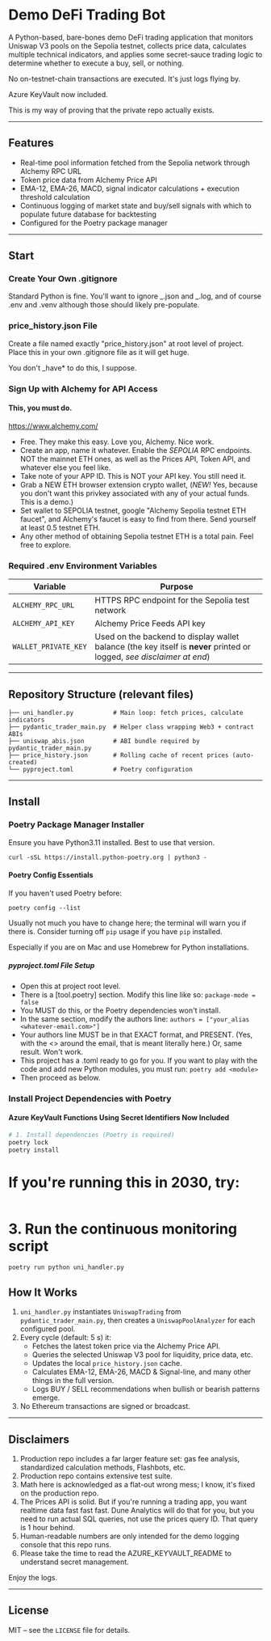 # Demo DeFi Trading Bot

A Python-based, bare-bones demo DeFi trading application that monitors Uniswap
V3 pools on the Sepolia testnet, collects price data, calculates multiple
technical indicators, and applies some secret-sauce trading logic to determine
whether to execute a buy, sell, or nothing.

No on-testnet-chain transactions are executed. It's just logs flying by.

Azure KeyVault now included.

This is my way of proving that the private repo actually exists.

---

## Features

- Real-time pool information fetched from the Sepolia network through Alchemy
  RPC URL
- Token price data from Alchemy Price API
- EMA-12, EMA-26, MACD, signal indicator calculations + execution threshold
  calculation
- Continuous logging of market state and buy/sell signals with which to populate
  future database for backtesting
- Configured for the Poetry package manager

---

## Start

### Create Your Own .gitignore

Standard Python is fine. You'll want to ignore _.json and _.log, and of course
.env and .venv although those should likely pre-populate.

### price_history.json File

Create a file named exactly "price_history.json" at root level of project. Place
this in your own .gitignore file as it will get huge.

You don't \_have\* to do this, I suppose.

### Sign Up with Alchemy for API Access

#### This, you must do.

https://www.alchemy.com/

- Free. They make this easy. Love you, Alchemy. Nice work.
- Create an app, name it whatever. Enable the _SEPOLIA_ RPC endpoints. NOT the
  mainnet ETH ones, as well as the Prices API, Token API, and whatever else you
  feel like.
- Take note of your APP ID. This is NOT your API key. You still need it.
- Grab a NEW ETH browser extension crypto wallet, (_NEW!_ Yes, because you don't
  want this privkey associated with any of your actual funds. This is a demo.)
- Set wallet to SEPOLIA testnet, google "Alchemy Sepolia testnet ETH faucet",
  and Alchemy's faucet is easy to find from there. Send yourself at least 0.5
  testnet ETH.
- Any other method of obtaining Sepolia testnet ETH is a total pain. Feel free
  to explore.

### Required .env Environment Variables

| Variable             | Purpose                                                                                                                |
| -------------------- | ---------------------------------------------------------------------------------------------------------------------- |
| `ALCHEMY_RPC_URL`    | HTTPS RPC endpoint for the Sepolia test network                                                                        |
| `ALCHEMY_API_KEY`    | Alchemy Price Feeds API key                                                                                            |
| `WALLET_PRIVATE_KEY` | Used on the backend to display wallet balance (the key itself is **never** printed or logged, _see disclaimer at end_) |

---

## Repository Structure (relevant files)

```
├── uni_handler.py           # Main loop: fetch prices, calculate indicators
├── pydantic_trader_main.py  # Helper class wrapping Web3 + contract ABIs
├── uniswap_abis.json        # ABI bundle required by pydantic_trader_main.py
├── price_history.json       # Rolling cache of recent prices (auto-created)
└── pyproject.toml           # Poetry configuration
```

---

## Install

### Poetry Package Manager Installer

Ensure you have Python3.11 installed. Best to use that version.

`curl -sSL https://install.python-poetry.org | python3 -`

#### Poetry Config Essentials

If you haven't used Poetry before:

`poetry config --list `

Usually not much you have to change here; the terminal will warn you if there
is. Consider turning off `pip` usage if you have `pip` installed.

Especially if you are on Mac and use Homebrew for Python installations.

##### pyproject.toml File Setup

- Open this at project root level.
- There is a [tool.poetry] section. Modify this line like so:
  `package-mode = false`
- You MUST do this, or the Poetry dependencies won't install.
- In the same section, modify the authors line:
  `authors = ["your_alias <whatever-email.com>"]`
- Your authors line MUST be in that EXACT format, and PRESENT. (Yes, with the <>
  around the email, that is meant literally here.) Or, same result. Won't work.
- This project has a .toml ready to go for you. If you want to play with the
  code and add new Python modules, you must run: `poetry add <module>`
- Then proceed as below.

### Install Project Dependencies with Poetry

#### Azure KeyVault Functions Using Secret Identifiers Now Included

```bash
# 1. Install dependencies (Poetry is required)
poetry lock
poetry install
```

# If you're running this in 2030, try:

```poetry update # this will update all dependencies to their latest versions

```

# 3. Run the continuous monitoring script

```
poetry run python uni_handler.py
```

## How It Works

1. `uni_handler.py` instantiates `UniswapTrading` from
   `pydantic_trader_main.py`, then creates a `UniswapPoolAnalyzer` for each
   configured pool.
2. Every cycle (default: 5 s) it:
   - Fetches the latest token price via the Alchemy Price API.
   - Queries the selected Uniswap V3 pool for liquidity, price data, etc.
   - Updates the local `price_history.json` cache.
   - Calculates EMA-12, EMA-26, MACD & Signal-line, and many other things in the
     full version.
   - Logs BUY / SELL recommendations when bullish or bearish patterns emerge.
3. No Ethereum transactions are signed or broadcast.

---

## Disclaimers

1. Production repo includes a far larger feature set: gas fee analysis,
   standardized calculation methods, Flashbots, etc.
2. Production repo contains extensive test suite.
3. Math here is acknowledged as a flat-out wrong mess; I know, it's fixed on the
   production repo.
4. The Prices API is solid. But if you're running a trading app, you want
   realtime data fast fast fast. Dune Analytics will do that for you, but you
   need to run actual SQL queries, not use the prices query ID. That query is 1
   hour behind.
5. Human-readable numbers are only intended for the demo logging console that
   this repo runs.
6. Please take the time to read the AZURE_KEYVAULT_README to understand secret
   management.

Enjoy the logs.

---

## License

MIT – see the `LICENSE` file for details.
